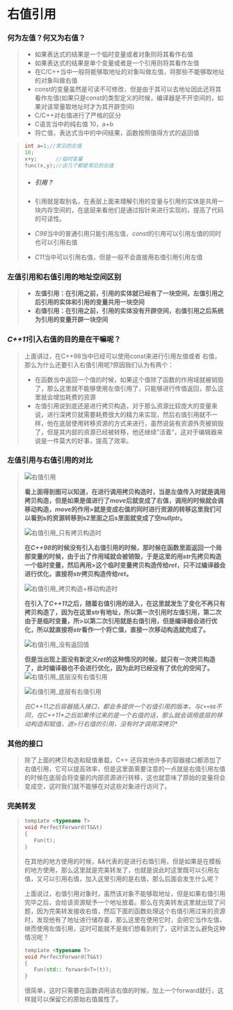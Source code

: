 # 右值引用

### **何为左值？何又为右值？**

>- 如果表达式的结果是一个临时变量或者对象则将其看作右值
>- 如果表达式的结果是单个变量或者是一个引用则将其看作左值
>- 在C/C++当中一般将能够取地址的对象叫做左值，将那些不能够取地址的对象叫做右值
>- const的变量虽然是可读不可修改，但是由于其可以去地址因此还将其看作左值(如果只是const的类型定义的时候，编译器是不开空间的，如果对该常量取地址时才为其开辟空间)
>- C/C++对右值进行了严格的区分
>  - C语言当中的纯右值 10，a+b
>  - 将亡值，表达式当中的中间结果，函数按照值得方式的返回值

>```C++
>int a=1;//常见的左值
>10;
>x+y;      //临时变量
>func(x,y);//这几个都是常见的右值
>```
>
>- ##### **引用？**
>
>  - 引用就是取别名，在表层上面来理解引用的变量与引用的实体是共用一块内存空间的，在底层来看他们是通过指针来进行实现的，提高了代码的可读性。
>  - *C98*当中的普通引用只能引用左值，*const*的引用可以引用左值的同时也可以引用右值
>  - *C11*当中可以引用右值，但是一般不会直接用右值引用引用左值
>
### **左值引用和右值引用的地址空间区别**
>
>  - **左值引用：在引用之前，引用的实体就已经有了一块空间，左值引用之后引用的实体和引用的变量共用一块空间**
>  - **右值引用：在引用之前，引用的实体没有开辟空间，右值引用之后系统为引用的变量开辟一块空间**

### ***C++11*引入右值的目的是在干嘛呢？**

>上面讲过，在C++98当中已经可以使用const来进行引用左值或者 右值，那么为什么还要引入右值引用呢?原因我们认为有两个：
>
>- 在函数当中返回一个值的时候，如果这个值除了函数的作用域就被销毁了，那么这里就不能够使用左值引用了，只能够进行传值返回，那么这里就会增加耗费的资源
>- 左值引用说到底还是进行拷贝构造，对于那么资源比较庞大的变量来说，进行深拷贝就需要耗费很大的精力来实现，然后右值引用就不一样，他在底层使用转移资源的方式来进行，虽然说装有资源外壳被销毁了，但是其内部的资源已经被转移，他还继续”活着“，这对于编辑器来说是一件莫大的好事，提高了效率。

### 左值引用与右值引用的对比

>![右值引用](https://github.com/Lp700750/Blogs/assets/104414865/d7607cba-ecdf-4b11-896a-3c5b1219399e)
>
>**看上面得到图可以知道，在进行调用拷贝构造时，当是左值传入时就是调用拷贝构造，但是如果是值进行了*move*后就变成了右值，调用的时候就会调移动构造，*move*的作用>就是变成右值的同时进行资源的转移这里我们可以看到s的资源转移到s2里面之后s里面就变成了空*nullptr*。**
>
>![右值引用_只有拷贝构造时](https://github.com/Lp700750/Blogs/assets/104414865/fb36ca5c-0f2f-48b9-b39e-f6e92346f64f)
>
>	**在*C++98*的时候没有引入右值引用的时候，那时候在函数里面返回一个局部变量的时候，由于出了作用域就会被销毁，于是这里的用*str*先拷贝构造一个临时变量，然后再用>这个临时变量拷贝构造传给*ret*，只不过编译器会进行优化，直接将*str*拷贝构造传给*ret*。**
>
>![右值引用_拷贝构造+移动构造时](https://github.com/Lp700750/Blogs/assets/104414865/d47c11fc-9bc8-4e3f-8d44-dedceebd6709)
>
>
>	**在引入了*C++11*之后，随着右值引用的进入，在这里就发生了变化不再只有拷贝构造了，因为在这里str有地址，所以第一次引用时左值引用，第二次由于是临时变量，所>以第二次引用就是右值引用，但是编译器会进行优化，所以就直接将*str*看作一个将亡值，直接一次移动构造就完成了。**
>
>![右值引用_没有返回值](https://github.com/Lp700750/Blogs/assets/104414865/7061d91c-22a8-434c-952e-9443c645362c)
>
>
>​		**但是当出现上面没有新定义*ret*的这种情况的时候，就只有一次拷贝构造了，此时编译器也不会进行优化，因为此时已经没有了优化的空间了。**
>![右值引用_底层没有右值引用](https://github.com/Lp700750/Blogs/assets/104414865/65ff35e9-9953-495c-b0f7-38be19f944f5)
>
>
>![右值引用_底层有右值引用](https://github.com/Lp700750/Blogs/assets/104414865/bc5c9b7e-2f32-40c7-bd91-b7b01c8d1aa8)
>
>
>**在*C++11*之后容器插入接口，都会多提供一个右值引用的版本，与*`C++98`*不同，在*C++11*之后如果传过来的是一个右值的话，那么就会调用底层的移动构造和赋值，进>行右值的引用，没有时才调用深拷贝**
>
### 其他的接口
>
>除了上面的拷贝构造和赋值重载，C++ 还将其他许多的容器接口都添加了右值引用，它可以提高效率，但是这里面需要注意的一点就是右值引用左值的时候在底层会将变量的内部资源进行转移，这也就意味了原始的变量将会变成空，这时我们就不能够在对这些对象进行访问了。

### 完美转发

>```C++
>temp1ate <typename T>
>void PerfectForward(T&&t)
>{
>    Fun(t);
>}
>```
>
>在其他的地方使用的时候，&&代表的是进行右值引用，但是如果是在模板的地方使用，那么这里就是完美转发了，也就是说此时这里既可以引用左值，又可以引用右值，加入这里引用的是右值，那么后面会发生什么呢？
>
>上面说过，右值引用对象时，虽然该对象不能够取地址，但是如果右值引用完毕之后，会给该资源赋予一个地址放着。那么在完美转发这里就出现了问题，因为完美转发接收右值，然后下面的函数处理这个右值引用过来的资源时，发现他有了地址进行储存着，那么这里在使用它时，会把它当作左值，继而使用左值引用，这时可能就不是我们想看到的了，这时该怎么避免这种情况呢？
>
>```C++
>temp1ate <typename T>
>void PerfectForward(T&&t)
>{
>    Fun(std:: forward<T>(t));
>}
>```
>
>很简单，这时只需要在函数调用该右值的时候，加上一个forward<T>就行，这样就可以保留它的原始右值属性了。

